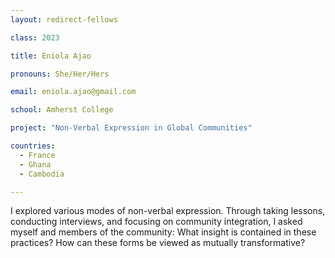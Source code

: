 ```yaml
---
layout: redirect-fellows

class: 2023

title: Eniola Ajao

pronouns: She/Her/Hers

email: eniola.ajao@gmail.com

school: Amherst College

project: "Non-Verbal Expression in Global Communities"

countries:
  - France
  - Ghana
  - Cambodia

---
```


I explored various modes of non-verbal expression. Through taking lessons, conducting interviews, and focusing on community integration, I asked myself and members of the community: What insight is contained in these practices? How can these forms be viewed as mutually transformative?
